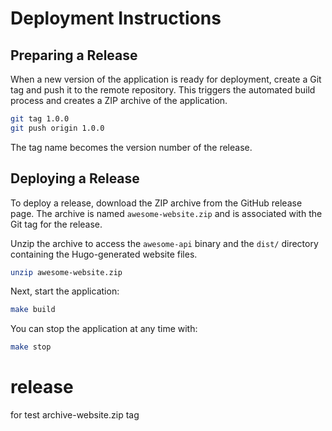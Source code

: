# Deployment Instructions

## Preparing a Release

When a new version of the application is ready for deployment, create a Git tag and push it to the remote repository. This triggers the automated build process and creates a ZIP archive of the application.

```bash
git tag 1.0.0
git push origin 1.0.0
```

The tag name becomes the version number of the release.

## Deploying a Release

To deploy a release, download the ZIP archive from the GitHub release page. The archive is named `awesome-website.zip` and is associated with the Git tag for the release.

Unzip the archive to access the `awesome-api` binary and the `dist/` directory containing the Hugo-generated website files.

```bash
unzip awesome-website.zip
```

Next, start the application:

```bash
make build
```

You can stop the application at any time with:

```bash
make stop
```

# release

for test archive-website.zip tag
